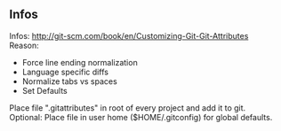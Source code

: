 ## Infos

Infos: http://git-scm.com/book/en/Customizing-Git-Git-Attributes  
Reason: 

* Force line ending normalization
* Language specific diffs
* Normalize tabs vs spaces
* Set Defaults

Place file ".gitattributes" in root of every project and add it to git.  
Optional: Place file in user home ($HOME/.gitconfig) for global defaults.
